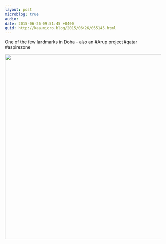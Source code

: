 ```yaml
---
layout: post
microblog: true
audio: 
date: 2015-06-26 09:51:45 +0400
guid: http://kaa.micro.blog/2015/06/26/055145.html
---
```

One of the few landmarks in Doha - also an #Arup project #qatar #aspirezone

<img src="https://www.kaa.bz/uploads/2018/aae4f18a96.jpg" width="600" height="600" />
